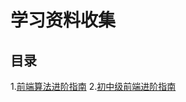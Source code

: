 

# 学习资料收集

## 目录
 1.[前端算法进阶指南](https://juejin.cn/post/6847009772500156429#heading-17)
 2.[初中级前端进阶指南](https://juejin.cn/post/6844904103504527374#heading-10)
 
